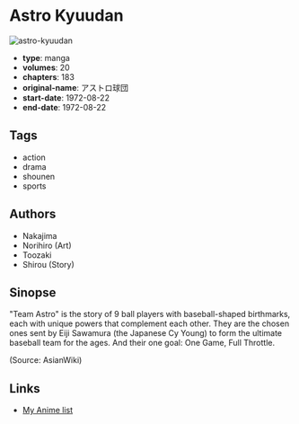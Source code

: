 # Astro Kyuudan

![astro-kyuudan](https://cdn.myanimelist.net/images/manga/2/187138.jpg)

-   **type**: manga
-   **volumes**: 20
-   **chapters**: 183
-   **original-name**: アストロ球団
-   **start-date**: 1972-08-22
-   **end-date**: 1972-08-22

## Tags

-   action
-   drama
-   shounen
-   sports

## Authors

-   Nakajima
-   Norihiro (Art)
-   Toozaki
-   Shirou (Story)

## Sinopse

"Team Astro" is the story of 9 ball players with baseball-shaped birthmarks, each with unique powers that complement each other. They are the chosen ones sent by Eiji Sawamura (the Japanese Cy Young) to form the ultimate baseball team for the ages. And their one goal: One Game, Full Throttle.

(Source: AsianWiki)

## Links

-   [My Anime list](https://myanimelist.net/manga/68947/Astro_Kyuudan)
